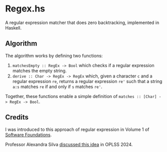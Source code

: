 # Regex.hs
A regular expression matcher that does zero backtracking, implemented in Haskell.

## Algorithm
The algorithm works by defining two functions:

 1. `matchesEmpty :: RegEx -> Bool` which checks if a regular expression matches the empty string.
 2. `derive :: Char -> RegEx -> RegEx` which, given a character `c` and a regular expression `re`, returns a regular expression `re'` such that a string `a:s` matches `re` if and only if `s` matches `re'`.

Together, these functions enable a simple definition of `matches :: [Char] -> RegEx -> Bool`.

## Credits
I was introduced to this approach of regular expression in Volume 1 of [Software Foundations](https://softwarefoundations.cis.upenn.edu/).

Professor Alexandra Silva [discussed this idea](https://www.cs.uoregon.edu/research/summerschool/summer24/topics.php#Silva) in OPLSS 2024.
